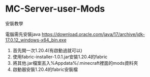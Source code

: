 # MC-Server-user-Mods
安裝教學

電腦需先安裝java
https://download.oracle.com/java/17/archive/jdk-17.0.12_windows-x64_bin.exe

1. 首先開一次1.20.4(有啟動過就可以)
2. 使用fabric-installer-1.0.1.jar安裝1.20.4的fabric
3. 將其他.jar檔案丟入%Appdata%/.minecraft裡面的mods資料夾
4. 啟動器安裝1.20.4的fabric安裝檔
